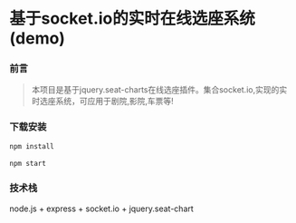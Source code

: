 # 基于socket.io的实时在线选座系统(demo)

### 前言

> 本项目是基于jquery.seat-charts在线选座插件。集合socket.io,实现的实时选座系统，可应用于剧院,影院,车票等!



### 下载安装
``` xml
npm install
    
npm start
```


### 技术栈

node.js + express + socket.io + jquery.seat-chart
